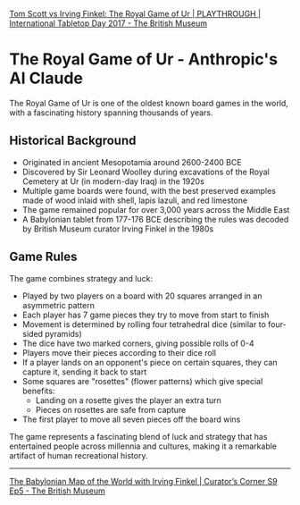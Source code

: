 [Tom Scott vs Irving Finkel: The Royal Game of Ur | PLAYTHROUGH | International Tabletop Day 2017 - The British Museum](https://youtu.be/WZskjLq040I?si=YbxKlbCSkFc2v29R)

# The Royal Game of Ur - Anthropic's AI Claude

The Royal Game of Ur is one of the oldest known board games in the world, with a fascinating history spanning thousands of years.

## Historical Background
- Originated in ancient Mesopotamia around 2600-2400 BCE
- Discovered by Sir Leonard Woolley during excavations of the Royal Cemetery at Ur (in modern-day Iraq) in the 1920s
- Multiple game boards were found, with the best preserved examples made of wood inlaid with shell, lapis lazuli, and red limestone
- The game remained popular for over 3,000 years across the Middle East
- A Babylonian tablet from 177-176 BCE describing the rules was decoded by British Museum curator Irving Finkel in the 1980s

## Game Rules
The game combines strategy and luck:

- Played by two players on a board with 20 squares arranged in an asymmetric pattern
- Each player has 7 game pieces they try to move from start to finish
- Movement is determined by rolling four tetrahedral dice (similar to four-sided pyramids)
- The dice have two marked corners, giving possible rolls of 0-4
- Players move their pieces according to their dice roll
- If a player lands on an opponent's piece on certain squares, they can capture it, sending it back to start
- Some squares are "rosettes" (flower patterns) which give special benefits:
  - Landing on a rosette gives the player an extra turn
  - Pieces on rosettes are safe from capture
- The first player to move all seven pieces off the board wins

The game represents a fascinating blend of luck and strategy that has entertained people across millennia and cultures, making it a remarkable artifact of human recreational history.

- - - - 

[The Babylonian Map of the World with Irving Finkel | Curator’s Corner S9 Ep5 - The British Museum](https://youtu.be/LUxFzh8r384?si=fP_foXR4zk71sd7e)
